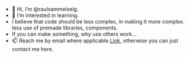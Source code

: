 - 👋 Hi, I’m @raulsammelselg.
- 👀 I’m interested in learning.
- I believe that code should be less complex, in making it more complex. less use of premade libraries, components.
- If you can make something, why use others work...
- 📫 Reach me by email where applicable [Link](mailto:raul.sammelselg+github@gmail.com), otherwise you can just contact me here.
